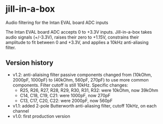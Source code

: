 # jill-in-a-box
Audio filtering for the Intan EVAL board ADC inputs

The Intan EVAL board ADC accepts 0 to +3.3V inputs. Jill-in-a-box takes audio signals (+/-3.3V), raises their zero to +1.15V, constrains their amplitude to fit between 0 and +3.3V, and applies a 10kHz anti-aliasing filter.

## Version history
* v1.2: anti-aliaising filter passive components changed from (10kOhm, 2000pF, 1000pF) to (40kOhm, 560pF, 270pF) to use more common components. Filter cutoff is still 10kHz. Specific changes:
  * R25, R26, R27, R28, R29, R30, R31, R32: were 10kOhm, now 39kOhm
  * C14, C18, C19, C21: were 1000pF, now 270pF
  * C13, C17, C20, C22: were 2000pF, now 560pF
* v1.1: added 2-pole Butterworth anti-aliasing filter, cutoff 10kHz, on each channel
* v1.0: first production version
